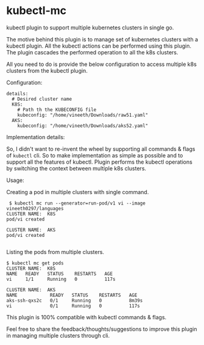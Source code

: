 # kubectl-mc

kubectl plugin to support multiple kubernetes clusters in single go.

The motive behind this plugin is to manage set of kubernetes clusters with a kubectl plugin. All the kubectl actions can be performed using this plugin. The plugin cascades the performed operation to all the k8s clusters.

All you need to do is provide the below configuration to access multiple k8s clusters from the kubectl plugin.

Configuration:
```
details:
  # Desired cluster name
  K8S:
    # Path th the KUBECONFIG file
    kubeconfig: "/home/vineeth/Downloads/raw51.yaml"
  AKS:
    kubeconfig: "/home/vineeth/Downloads/aks52.yaml"
```

Implementation details:

So, I didn't want to re-invent the wheel by supporting all commands & flags of ```kubectl``` cli. So to make implementation as simple as possible and to support all the features of kubectl. Plugin performs the kubectl operations by switching the context between multiple k8s clusters.  

Usage:

Creating a pod in multiple clusters with single command.
```
 $ kubectl mc run --generator=run-pod/v1 vi --image vineeth0297/languages
CLUSTER NAME:  K8S
pod/vi created

CLUSTER NAME:  AKS
pod/vi created
 
```

Listing the pods from multiple clusters.

```
$ kubectl mc get pods
CLUSTER NAME:  K8S
NAME   READY   STATUS    RESTARTS   AGE
vi     1/1     Running   0          117s

CLUSTER NAME:  AKS
NAME            READY   STATUS    RESTARTS   AGE
aks-ssh-qxs2c   0/1     Running   0          8m39s
vi              0/1     Running   0          117s
```

This plugin is 100% compatible with kubectl commands & flags.

Feel free to share the feedback/thoughts/suggestions to improve this plugin in managing multiple clusters through cli.